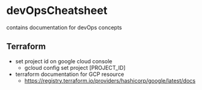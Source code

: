 # devOpsCheatsheet
contains documentation for devOps concepts

## Terraform
* set project id on google cloud console
  * gcloud config set project [PROJECT_ID] 
* terraform documentation for GCP resource
  * https://registry.terraform.io/providers/hashicorp/google/latest/docs  
